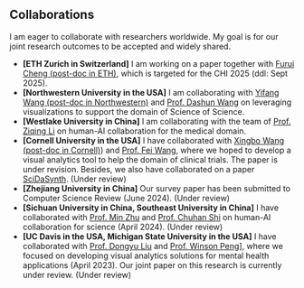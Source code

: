 ## Collaborations
I am eager to collaborate with researchers worldwide. My goal is for our joint research outcomes to be accepted and widely shared.
- **[ETH Zurich in Switzerland]** I am working on a paper together with [Furui Cheng (post-doc in ETH)](https://www.furuicheng.tech/), which is targeted for the CHI 2025 (ddl: Sept 2025).
- **[Northwestern University in the USA]** I am collaborating with [Yifang Wang (post-doc in Northwestern)](http://wangyifang.top/) and [Prof. Dashun Wang](https://www.kellogg.northwestern.edu/faculty/directory/wang_dashun.aspx) on leveraging visualizations to support the domain of Science of Science.
- **[Westlake University in China]** I am collaborating with the team of [Prof. Ziqing Li](https://scholar.google.com/citations?user=Y-nyLGIAAAAJ&hl=zh-CN) on human-AI collaboration for the medical domain.
- **[Cornell University in the USA]** I have collaborated with [Xingbo Wang (post-doc in Cornell)](https://andy-xingbowang.com/)) and [Prof. Fei Wang](https://weill.cornell.edu/faculty-highlight/fei-wang-phd), where we hoped to develop a visual analytics tool to help the domain of clinical trials. The paper is under revision. Besides, we also have collaborated on a paper [SciDaSynth](https://arxiv.org/pdf/2404.13765). (Under review)
- **[Zhejiang University in China]** Our survey paper has been submitted to Computer Science Review (June 2024). (Under review)
- **[Sichuan University in China, Southeast University in China]** I have collaborated with [Prof. Min Zhu](https://cs.scu.edu.cn/info/1279/13673.htm) and [Prof. Chuhan Shi](https://shichuhan.github.io/) on human-AI collaboration for science (April 2024). (Under review)
- **[UC Davis in the USA, Michigan State University in the USA]** I have collaborated with [Prof. Dongyu Liu](https://dongyu.tech/) and [Prof. Winson Peng](https://winsonpeng.github.io/)], where we focused on developing visual analytics solutions for mental health applications (April 2023). Our joint paper on this research is currently under review. (Under review)
